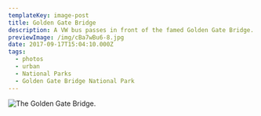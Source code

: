 ```yaml
---
templateKey: image-post
title: Golden Gate Bridge
description: A VW bus passes in front of the famed Golden Gate Bridge.
previewImage: /img/cBa7wBu6-8.jpg
date: 2017-09-17T15:04:10.000Z
tags:
  - photos
  - urban
  - National Parks
  - Golden Gate Bridge National Park
---
```

![The Golden Gate Bridge.](/img/cBa7wBu6-8.jpg)
